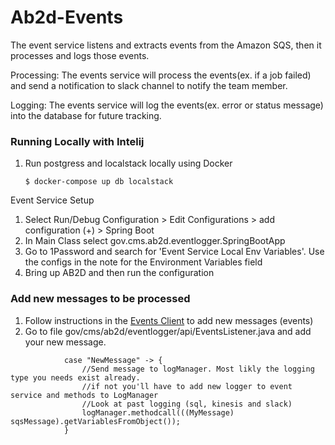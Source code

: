 # Ab2d-Events

The event service listens and extracts events from the Amazon SQS, then it processes and logs those events.

Processing:
The events service will process the events(ex. if a job failed) and send a notification to slack channel to notify the team member.

Logging:
The events service will log the events(ex. error or status message) into the database for future tracking.

### Running Locally with Intelij

1. Run postgress and localstack locally using Docker

   ```ShellSession
   $ docker-compose up db localstack
   ```

Event Service Setup
1. Select Run/Debug Configuration > Edit Configurations > add configuration (+) > Spring Boot
2. In Main Class select gov.cms.ab2d.eventlogger.SpringBootApp
3. Go to 1Password and search for 'Event Service Local Env Variables'. Use the configs in the note for the Environment Variables field
4. Bring up AB2D and then run the configuration

### Add new messages to be processed
1. Follow instructions in the [Events Client](https://github.com/CMSgov/AB2D-Libs/tree/main/ab2d-events-client) to add new messages (events)
2. Go to file gov/cms/ab2d/eventlogger/api/EventsListener.java and add your new message. 
```aidl
            case "NewMessage" -> {
                //Send message to logManager. Most likly the logging type you needs exist already.
                //if not you'll have to add new logger to event service and methods to LogManager
                //Look at past logging (sql, kinesis and slack)
                logManager.methodcall(((MyMessage) sqsMessage).getVariablesFromObject());
            }
```





